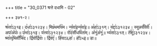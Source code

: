 +++
title = "30_0371 श्रत्ते दधामि - 02"

+++
३७१-२।

श्र꣣त्ता꣢ऽ३१इ। द꣣धा꣢ऽ३१२३४। मिप्र꣥थमा꣤꣯य꣥म। न्य꣤वा꣥इन्य꣤वा꣥इ॥ अ꣣हा꣢ऽ३१न्। य꣣द्दा꣢ऽ३१२३४। स्युन्नर्यं꣥विवेः꣤꣯। अपा꣥अ꣤पाः꣥॥ उ꣣भा꣢ऽ३१इ। य꣣त्त्वा꣢ऽ३१२३४। रो꣯द꣥सी꣯धा꣤꣯व꣥ता꣯म्। अ꣤नू꣥अ꣤नू꣥॥ भ्य꣣सा꣢ऽ३१त्। ते꣣꣯शू꣢ऽ३१२३४। ष्मा꣯त्पृ꣥थिवी꣤꣯चि꣥द। द्रि꣤वो꣥द्रि꣤वाः꣥। द्रि꣤व꣥ए꣤। हि꣥याऽ६हा꣥। हो꣤ऽ५इ॥ डा॥